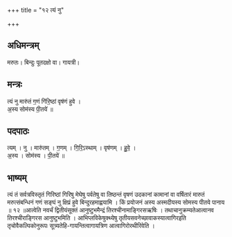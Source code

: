 +++
title = "१२ त्यं नु"

+++
## अधिमन्त्रम्
मरुतः। बिन्दुः पूतदक्षो वा। गायत्री।

## मन्त्रः
त्यं नु मारु॑तं ग॒णं गि॑रि॒ष्ठां वृष॑णं हुवे ।  
अ॒स्य सोम॑स्य पी॒तये॑ ॥

## पदपाठः
त्यम् । नु । मारु॑तम् । ग॒णम् । गि॒रि॒ऽस्थाम् । वृष॑णम् । हु॒वे॒ ।  
अ॒स्य । सोम॑स्य । पी॒तये॑ ॥

## भाष्यम्
त्यं तं सर्वत्रविस्तृतं गिरिष्ठां गिरिषु मेघेषु पर्वतेषु वा तिष्ठन्तं वृषणं उदकानां कामानां वा वर्षितारं मारुतं मरुत्संबन्धिनं गणं सङ्घं नु क्षिप्रं हुवे बिन्दुरहमाह्वयामि । किं प्रयोजनं अस्य अस्मदीयस्य सोमस्य पीतये पानाय ॥ १२ ॥आत्वेति नवर्चं द्वितीयंसूक्तं आनुष्टुभमैन्द्रं तिरश्चीनामाङ्गिरसऋषिः । तथाचानुक्रम्यतेआत्वानव तिरश्चीराङ्गिरस आनुष्टुभमिति । आभिप्लविकेषुक्थ्येषु तृतीयसवनेच्छावाकस्यात्वागिरइति तृचोवैकल्पिकोनुरूपः सूत्र्यतेहि-गायन्तित्वागायत्रिण आत्वागिरोरथीरिवेति ।